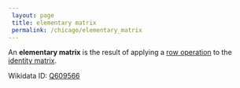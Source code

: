 ```yaml
---
 layout: page
 title: elementary matrix
 permalink: /chicago/elementary_matrix
---
```

An **elementary matrix** is the result of applying a [row operation](https://defsmath.github.io/DefsMath/row_operations) to the [identity matrix](https://defsmath.github.io/DefsMath/identity_matrix).

Wikidata ID: [Q609566](https://www.wikidata.org/wiki/Q609566)